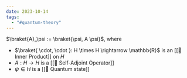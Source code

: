 ```yaml
---
date: 2023-10-14
tags:
  - "#quantum-theory"
---
```

$\braket{A}_\psi  := \braket{\psi, A \psi}$, where
- $\braket{ \cdot, \cdot }: H \times H \rightarrow \mathbb{R}$ is an [[📘 Inner Product]] on $H$
- $A: H \rightarrow H$ is a [[📘 Self-Adjoint Operator]]
- $\psi \in H$ is a [[📘 Quantum state]]